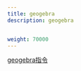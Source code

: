 ```yaml
---
title: geogebra
description: geogebra


weight: 70000
---
```




[geogebra指令](https://wiki.geogebra.org/zh/Point_%E6%8C%87%E4%BB%A4)